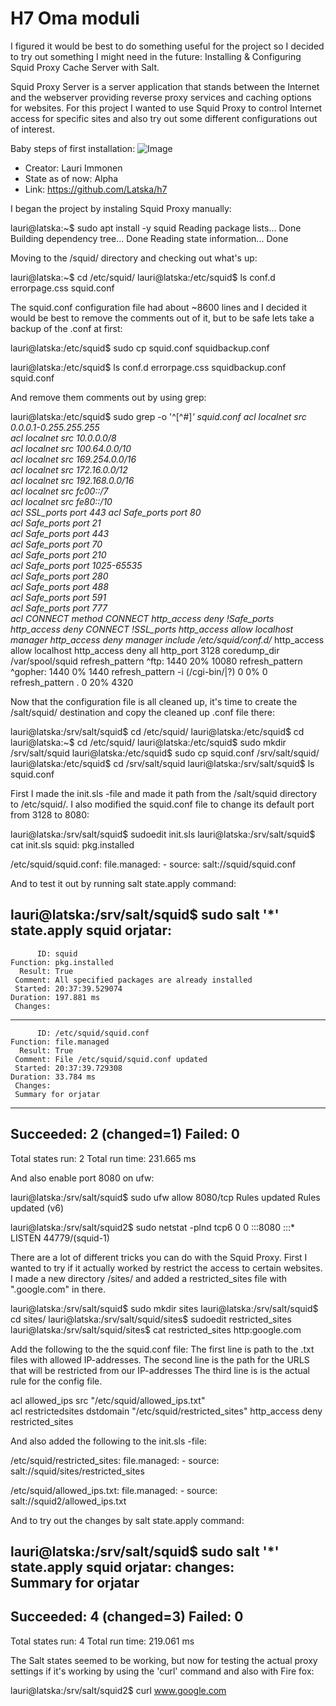 # H7 Oma moduli

I figured it would be best to do something useful for the project so I decided to try out something I might need in the future: 
Installing & Configuring Squid Proxy Cache Server with Salt.

Squid Proxy Server is a server application that stands between the Internet and the webserver providing reverse proxy services and caching options for websites. For this project I wanted to use Squid Proxy to control Internet access for specific sites and also try out some different configurations out of interest. 

Baby steps of first installation:
![Image](https://i.imgur.com/pVyGoR4.png)


* Creator: Lauri Immonen
* State as of now: Alpha
* Link: https://github.com/Latska/h7


I began the project by instaling Squid Proxy manually:

lauri@latska:~$ sudo apt install -y squid
Reading package lists... Done
Building dependency tree... Done
Reading state information... Done

Moving to the /squid/ directory and checking out what's up:

lauri@latska:~$ cd /etc/squid/
lauri@latska:/etc/squid$ ls
conf.d  errorpage.css  squid.conf


The squid.conf configuration file had about ~8600 lines and I decided it would be best to remove the comments out of it, but to be safe lets take a backup of the .conf at first:

lauri@latska:/etc/squid$ sudo cp squid.conf squidbackup.conf

lauri@latska:/etc/squid$ ls
conf.d  errorpage.css  squidbackup.conf  squid.conf

And remove them comments out by using grep:

lauri@latska:/etc/squid$ sudo grep -o '^[^#]*' squid.conf
acl localnet src 0.0.0.1-0.255.255.255	
acl localnet src 10.0.0.0/8		
acl localnet src 100.64.0.0/10		
acl localnet src 169.254.0.0/16 	
acl localnet src 172.16.0.0/12		
acl localnet src 192.168.0.0/16		
acl localnet src fc00::/7       	
acl localnet src fe80::/10      	
acl SSL_ports port 443
acl Safe_ports port 80		
acl Safe_ports port 21		
acl Safe_ports port 443		
acl Safe_ports port 70		
acl Safe_ports port 210		
acl Safe_ports port 1025-65535	
acl Safe_ports port 280		
acl Safe_ports port 488		
acl Safe_ports port 591		
acl Safe_ports port 777		
acl CONNECT method CONNECT
http_access deny !Safe_ports
http_access deny CONNECT !SSL_ports
http_access allow localhost manager
http_access deny manager
include /etc/squid/conf.d/*
http_access allow localhost
http_access deny all
http_port 3128
coredump_dir /var/spool/squid
refresh_pattern ^ftp:		1440	20%	10080
refresh_pattern ^gopher:	1440	0%	1440
refresh_pattern -i (/cgi-bin/|\?) 0	0%	0
refresh_pattern .		0	20%	4320


Now that the configuration file is all cleaned up, it's time to create the /salt/squid/ destination and copy the cleaned up .conf file there:

lauri@latska:/srv/salt/squid$ cd /etc/squid/
lauri@latska:/etc/squid$ cd
lauri@latska:~$ cd /etc/squid/
lauri@latska:/etc/squid$ sudo mkdir /srv/salt/squid
lauri@latska:/etc/squid$ sudo cp squid.conf /srv/salt/squid/
lauri@latska:/etc/squid$ cd /srv/salt/squid
lauri@latska:/srv/salt/squid$ ls
squid.conf

First I made the init.sls -file and made it path from the /salt/squid directory to /etc/squid/. I also modified the squid.conf file to change its default port from 3128 to 8080:

lauri@latska:/srv/salt/squid$ sudoedit init.sls
lauri@latska:/srv/salt/squid$ cat init.sls
squid:
  pkg.installed

/etc/squid/squid.conf:
  file.managed:
    - source: salt://squid/squid.conf
 
 
And to test it out by running salt state.apply command:

lauri@latska:/srv/salt/squid$ sudo salt '*' state.apply squid
orjatar:
----------
          ID: squid
    Function: pkg.installed
      Result: True
     Comment: All specified packages are already installed
     Started: 20:37:39.529074
    Duration: 197.881 ms
     Changes:   
----------
          ID: /etc/squid/squid.conf
    Function: file.managed
      Result: True
     Comment: File /etc/squid/squid.conf updated
     Started: 20:37:39.729308
    Duration: 33.784 ms
     Changes:   
     Summary for orjatar
------------
Succeeded: 2 (changed=1)
Failed:    0
------------
Total states run:     2
Total run time: 231.665 ms


And also enable port 8080 on ufw:


lauri@latska:/srv/salt/squid$ sudo ufw allow 8080/tcp
Rules updated
Rules updated (v6)

lauri@latska:/srv/salt/squid2$ sudo netstat -plnd
tcp6       0      0 :::8080                 :::*                    LISTEN      44779/(squid-1)     


There are a lot of different tricks you can do with the Squid Proxy. First I wanted to try if it actually worked by restrict the access to certain websites.
I made a new directory /sites/ and added a restricted_sites file with ".google.com" in there.

lauri@latska:/srv/salt/squid$ sudo mkdir sites
lauri@latska:/srv/salt/squid$ cd sites/
lauri@latska:/srv/salt/squid/sites$ sudoedit restricted_sites
lauri@latska:/srv/salt/squid/sites$ cat restricted_sites 
http:google.com

Add the following to the the squid.conf file: 
The first line is path to the .txt files with allowed IP-addresses.
The second line is the path for the URLS that will be restricted from our IP-addresses
The third line is is the actual rule for the config file.

acl allowed_ips src "/etc/squid/allowed_ips.txt"  
acl restrictedsites dstdomain "/etc/squid/restricted_sites"
http_access deny restricted_sites 


And also added the following to the init.sls -file:

/etc/squid/restricted_sites:
  file.managed:
    - source: salt://squid/sites/restricted_sites
    
/etc/squid/allowed_ips.txt:
  file.managed:
    - source: salt://squid2/allowed_ips.txt
   
 
    
    
And to try out the changes by salt state.apply command:

lauri@latska:/srv/salt/squid$ sudo salt '*' state.apply squid
orjatar:
changes:  
Summary for orjatar
------------
Succeeded: 4 (changed=3)
Failed:    0
------------
Total states run:     4
Total run time: 219.061 ms

The Salt states seemed to be working, but now for testing the actual proxy settings if it's working by using the 'curl' command and also with Fire fox:

lauri@latska:/srv/salt/squid2$ curl www.google.com
<!DOCTYPE html PUBLIC "-//W3C//DTD HTML 4.01//EN" "http://www.w3.org/TR/html4/strict.dtd">
<html><head>
<meta type="copyright" content="Copyright (C) 1996-2020 The Squid Software Foundation and contributors">
<meta http-equiv="Content-Type" content="text/html; charset=utf-8">
<title>ERROR: The requested URL could not be retrieved</title>
<style type="text/css"><!--
 /*
 * Copyright (C) 1996-2020 The Squid Software Foundation and contributors
 *
 * Squid software is distributed under GPLv2+ license and includes
 * contributions from numerous individuals and organizations.
 * Please see the COPYING and CONTRIBUTORS files for details.
 */

![image](https://user-images.githubusercontent.com/103587811/168886483-6b61a884-5393-4f7c-8fdd-7146aa64f788.png)


And to test out that other sites are available:

![image](https://user-images.githubusercontent.com/103587811/168886733-19c2924f-d0bc-4175-9dfc-2d11da15ee02.png)


Looks like it's working as planned. Next up I wanted to try blocking sites by simply using words such as 'google', 'yle' or 'fi' instead of actual URLs:
First I made new file 'blocked_sites' in /squid/sites with those blockable words.

lauri@latska:/srv/salt/squid$ cd sites/
lauri@latska:/srv/salt/squid/sites$ sudoedit blocked_sites
[sudo] password for lauri: 
lauri@latska:/srv/salt/squid/sites$ cat blocked_sites 
google
yle
fi


Then added the following lines to the squid.conf -file:

acl blocked_sites url_regex -i "/etc/squid/blocked_sites" 
http_access deny blocked_sites 


Added the following to the init.sls file:

/etc/squid/blocked_sites:
  file.managed:
    - source: salt://squid/sites/blocked_sites

Applied the changes with state.apply -command and restarted Squid:


lauri@latska:/srv/salt/squid$ sudo salt '*' state.apply squid
Summary for orjatar
------------
Succeeded: 5 (changed=2)
Failed:    0
------------
lauri@latska:/srv/salt/squid$ sudo systemctl restart squid


And to test out if the new proxy settings are working: Looks like https://yle.fi is no longer working:

![image](https://user-images.githubusercontent.com/103587811/168889785-cf7ca694-7e75-47b9-b52d-2df2860a73fe.png)


As well as iltalehti.fi (as we set 'fi' in the banned_sites list), but wikipedia.org is working as it should:
![image](https://user-images.githubusercontent.com/103587811/168890421-50f4cd22-a4fa-4f41-884e-ce7444614a2a.png)


The last test was only allow access to a certain sites from our network:

Made a new file with the allowed sites (and also removed the 'fi' from banned words list:

lauri@latska:/srv/salt/squid2$ cd sites/
lauri@latska:/srv/salt/squid2/sites$ sudo micro allowed_sites
lauri@latska:/srv/salt/squid2/sites$ cat allowed_sites 
.terokarvinen.com
.haaga-helia.fi

auri@latska:/srv/salt/squid2/sites$ sudo micro blocked_sites 
lauri@latska:/srv/salt/squid2/sites$ cat blocked_sites 
google
yle


Added the following to the squid.conf file, meaning that everything else should be blocked but those sites we just determined:

acl allowed_sites dstdomain "/etc/squid/allowed_sites"
http_access allow allowed_ips allowed_sites


And the following to the init.sls -file:

/etc/squid/allowed_sites:
  file.managed:
    - source: salt://squid2/sites/allowed_sites


And try out the changes with salt state.apply command and restart the Squid.service:

lauri@latska:/srv/salt/squid2$ sudo salt '*' state.apply squid2
orjatar:
Summary for orjatar
------------
Succeeded: 6 (changed=3)
Failed:    0
------------
Total states run:     6

lauri@latska:/srv/salt/squid2$ sudo systemctl restart squid


And to test out the newest proxy settings. Looks like we can access haaga-helia.fi & terokarvinen.com, which were the only ones we allowed:

![image](https://user-images.githubusercontent.com/103587811/168892159-0ccd2df0-8535-45ae-a1b0-369971875752.png)



And to test out any other website, unable to connect:

![image](https://user-images.githubusercontent.com/103587811/168905923-e79a42b0-4142-4648-a93d-679ba34a8e98.png)





























